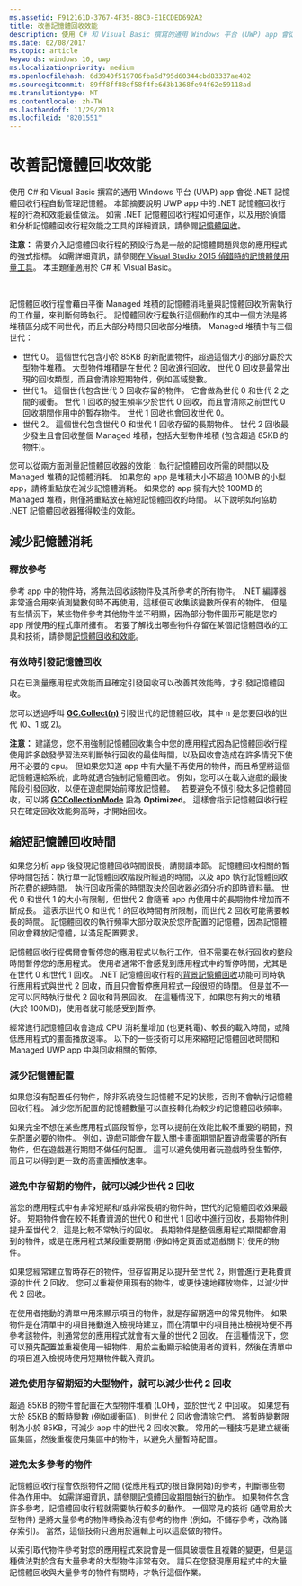 ```yaml
---
ms.assetid: F912161D-3767-4F35-88C0-E1ECDED692A2
title: 改善記憶體回收效能
description: 使用 C# 和 Visual Basic 撰寫的通用 Windows 平台 (UWP) app 會從 .NET 記憶體回收行程自動管理記憶體。 本節摘要說明 UWP 應用程式中的 .NET 記憶體回收行程的行為和效能最佳做法。
ms.date: 02/08/2017
ms.topic: article
keywords: windows 10, uwp
ms.localizationpriority: medium
ms.openlocfilehash: 6d3940f519706fba6d795d60344cbd83337ae482
ms.sourcegitcommit: 89ff8ff88ef58f4fe6d3b1368fe94f62e59118ad
ms.translationtype: MT
ms.contentlocale: zh-TW
ms.lasthandoff: 11/29/2018
ms.locfileid: "8201551"
---
```

# <a name="improve-garbage-collection-performance"></a>改善記憶體回收效能


使用 C# 和 Visual Basic 撰寫的通用 Windows 平台 (UWP) app 會從 .NET 記憶體回收行程自動管理記憶體。 本節摘要說明 UWP app 中的 .NET 記憶體回收行程的行為和效能最佳做法。 如需 .NET 記憶體回收行程如何運作，以及用於偵錯和分析記憶體回收行程效能之工具的詳細資訊，請參閱[記憶體回收](https://msdn.microsoft.com/library/windows/apps/xaml/0xy59wtx.aspx)。

**注意：** 需要介入記憶體回收行程的預設行為是一般的記憶體問題與您的應用程式的強式指標。 如需詳細資訊，請參閱[在 Visual Studio 2015 偵錯時的記憶體使用量工具](http://blogs.msdn.com/b/visualstudioalm/archive/2014/11/13/memory-usage-tool-while-debugging-in-visual-studio-2015.aspx)。 本主題僅適用於 C# 和 Visual Basic。

 

記憶體回收行程會藉由平衡 Managed 堆積的記憶體消耗量與記憶體回收所需執行的工作量，來判斷何時執行。 記憶體回收行程執行這個動作的其中一個方法是將堆積區分成不同世代，而且大部分時間只回收部分堆積。 Managed 堆積中有三個世代：

-   世代 0。 這個世代包含小於 85KB 的新配置物件，超過這個大小的部分屬於大型物件堆積。 大型物件堆積是在世代 2 回收進行回收。 世代 0 回收是最常出現的回收類型，而且會清除短期物件，例如區域變數。
-   世代 1。 這個世代包含世代 0 回收存留的物件。 它會做為世代 0 和世代 2 之間的緩衝。 世代 1 回收的發生頻率少於世代 0 回收，而且會清除之前世代 0 回收期間作用中的暫存物件。 世代 1 回收也會回收世代 0。
-   世代 2。 這個世代包含世代 0 和世代 1 回收存留的長期物件。 世代 2 回收最少發生且會回收整個 Managed 堆積，包括大型物件堆積 (包含超過 85KB 的物件)。

您可以從兩方面測量記憶體回收器的效能：執行記憶體回收所需的時間以及 Managed 堆積的記憶體消耗。 如果您的 app 是堆積大小不超過 100MB 的小型 app，請將重點放在減少記憶體消耗。 如果您的 app 擁有大於 100MB 的 Managed 堆積，則僅將重點放在縮短記憶體回收的時間。 以下說明如何協助 .NET 記憶體回收器獲得較佳的效能。

## <a name="reduce-memory-consumption"></a>減少記憶體消耗

### <a name="release-references"></a>釋放參考

參考 app 中的物件時，將無法回收該物件及其所參考的所有物件。 .NET 編譯器非常適合用來偵測變數何時不再使用，這樣便可收集該變數所保有的物件。 但是有些情況下，某些物件參考其他物件並不明顯，因為部分物件圖形可能是您的 app 所使用的程式庫所擁有。 若要了解找出哪些物件存留在某個記憶體回收的工具和技術，請參閱[記憶體回收和效能](https://msdn.microsoft.com/library/windows/apps/xaml/ee851764.aspx)。

### <a name="induce-a-garbage-collection-if-its-useful"></a>有效時引發記憶體回收

只在已測量應用程式效能而且確定引發回收可以改善其效能時，才引發記憶體回收。

您可以透過呼叫 [**GC.Collect(n)**](https://msdn.microsoft.com/library/windows/apps/xaml/y46kxc5e.aspx) 引發世代的記憶體回收，其中 n 是您要回收的世代 (0、1 或 2)。

**注意：** 建議您，您不用強制記憶體回收集合中您的應用程式因為記憶體回收行程使用許多啟發學習法來判斷執行回收的最佳時間，以及回收會造成在許多情況下使用不必要的 cpu。 但如果您知道 app 中有大量不再使用的物件，而且希望將這個記憶體還給系統，此時就適合強制記憶體回收。 例如，您可以在載入遊戲的最後階段引發回收，以便在遊戲開始前釋放記憶體。
 
若要避免不慎引發太多記憶體回收，可以將 [**GCCollectionMode**](https://msdn.microsoft.com/library/windows/apps/xaml/bb495757.aspx) 設為 **Optimized**。 這樣會指示記憶體回收行程只在確定回收效能夠高時，才開始回收。

## <a name="reduce-garbage-collection-time"></a>縮短記憶體回收時間

如果您分析 app 後發現記憶體回收時間很長，請閱讀本節。 記憶體回收相關的暫停時間包括：執行單一記憶體回收階段所經過的時間，以及 app 執行記憶體回收所花費的總時間。 執行回收所需的時間取決於回收器必須分析的即時資料量。 世代 0 和世代 1 的大小有限制，但世代 2 會隨著 app 內使用中的長期物件增加而不斷成長。 這表示世代 0 和世代 1 的回收時間有所限制，而世代 2 回收可能需要較長的時間。 記憶體回收的執行頻率大部分取決於您所配置的記憶體，因為記憶體回收會釋放記憶體，以滿足配置要求。

記憶體回收行程偶爾會暫停您的應用程式以執行工作，但不需要在執行回收的整段時間暫停您的應用程式。 使用者通常不會感覺到應用程式中的暫停時間，尤其是在世代 0 和世代 1 回收。 .NET 記憶體回收行程的[背景記憶體回收](https://msdn.microsoft.com/library/windows/apps/xaml/ee787088.aspx#background-garbage-collection)功能可同時執行應用程式與世代 2 回收，而且只會暫停應用程式一段很短的時間。 但是並不一定可以同時執行世代 2 回收和背景回收。 在這種情況下，如果您有夠大的堆積 (大於 100MB)，使用者就可能感受到暫停。

經常進行記憶體回收會造成 CPU 消耗量增加 (也更耗電)、較長的載入時間，或降低應用程式的畫面播放速率。 以下的一些技術可以用來縮短記憶體回收時間和 Managed UWP app 中與回收相關的暫停。

### <a name="reduce-memory-allocations"></a>減少記憶體配置

如果您沒有配置任何物件，除非系統發生記憶體不足的狀態，否則不會執行記憶體回收行程。 減少您所配置的記憶體數量可以直接轉化為較少的記憶體回收頻率。

如果完全不想在某些應用程式區段暫停，您可以提前在效能比較不重要的期間，預先配置必要的物件。 例如，遊戲可能會在載入關卡畫面期間配置遊戲需要的所有物件，但在遊戲進行期間不做任何配置。 這可以避免使用者玩遊戲時發生暫停，而且可以得到更一致的高畫面播放速率。

### <a name="reduce-generation-2-collections-by-avoiding-objects-with-a-medium-length-lifetime"></a>避免中存留期的物件，就可以減少世代 2 回收

當您的應用程式中有非常短期和/或非常長期的物件時，世代的記憶體回收效果最好。 短期物件會在較不耗費資源的世代 0 和世代 1 回收中進行回收，長期物件則提升至世代 2，這是比較不常執行的回收。 長期物件是整個應用程式期間都會用到的物件，或是在應用程式某段重要期間 (例如特定頁面或遊戲關卡) 使用的物件。

如果您經常建立暫時存在的物件，但存留期足以提升至世代 2，則會進行更耗費資源的世代 2 回收。 您可以重複使用現有的物件，或更快速地釋放物件，以減少世代 2 回收。

在使用者捲動的清單中用來顯示項目的物件，就是存留期適中的常見物件。 如果物件是在清單中的項目捲動進入檢視時建立，而在清單中的項目捲出檢視時便不再參考該物件，則通常您的應用程式就會有大量的世代 2 回收。 在這種情況下，您可以預先配置並重複使用一組物件，用於主動顯示給使用者的資料，然後在清單中的項目進入檢視時使用短期物件載入資訊。

### <a name="reduce-generation-2-collections-by-avoiding-large-sized-objects-with-short-lifetimes"></a>避免使用存留期短的大型物件，就可以減少世代 2 回收

超過 85KB 的物件會配置在大型物件堆積 (LOH)，並於世代 2 中回收。 如果您有大於 85KB 的暫時變數 (例如緩衝區)，則世代 2 回收會清除它們。 將暫時變數限制為小於 85KB，可減少 app 中的世代 2 回收次數。 常用的一種技巧是建立緩衝區集區，然後重複使用集區中的物件，以避免大量暫時配置。

### <a name="avoid-reference-rich-objects"></a>避免太多參考的物件

記憶體回收行程會依照物件之間 (從應用程式的根目錄開始)的參考，判斷哪些物件為作用中。 如需詳細資訊，請參閱[記憶體回收期間執行的動作](https://msdn.microsoft.com/library/windows/apps/xaml/ee787088.aspx#what-happens-during-a-garbage-collection)。 如果物件包含許多參考，記憶體回收行程就需要執行較多的動作。 一個常見的技術 (通常用於大型物件) 是將大量參考的物件轉換為沒有參考的物件 (例如，不儲存參考，改為儲存索引)。 當然，這個技術只適用於邏輯上可以這麼做的物件。

以索引取代物件參考對您的應用程式來說會是一個具破壞性且複雜的變更，但是這種做法對於含有大量參考的大型物件非常有效。 請只在您發現應用程式中的大量記憶體回收與大量參考的物件有關時，才執行這個作業。

 

 




